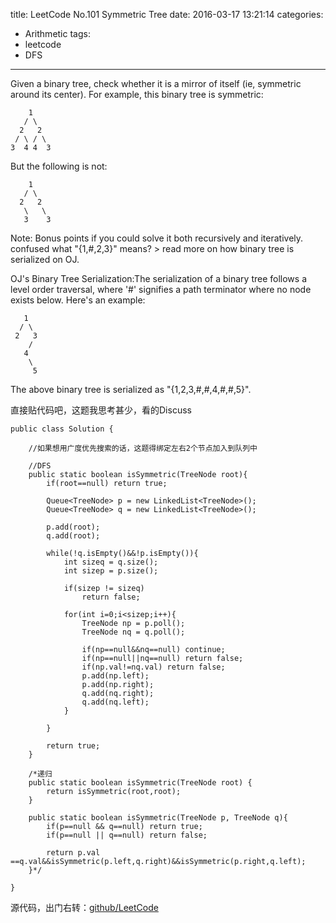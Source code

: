 title: LeetCode No.101 Symmetric Tree
date: 2016-03-17 13:21:14
categories:
- Arithmetic
tags:
- leetcode
- DFS
---

Given a binary tree, check whether it is a mirror of itself (ie, symmetric around its center).
For example, this binary tree is symmetric:
```
    1
   / \
  2   2
 / \ / \
3  4 4  3
```
<!--more-->
But the following is not:
```
    1
   / \
  2   2
   \   \
   3    3
```

Note:
Bonus points if you could solve it both recursively and iteratively.
confused what "{1,#,2,3}" means? > read more on how binary tree is serialized on OJ.

OJ's Binary Tree Serialization:The serialization of a binary tree follows a level order traversal, where '#' signifies a path terminator where no node exists below.
Here's an example:
```
   1
  / \
 2   3
    /
   4
    \
     5
```
The above binary tree is serialized as "{1,2,3,#,#,4,#,#,5}".


直接贴代码吧，这题我思考甚少，看的Discuss

```
public class Solution {
	
	//如果想用广度优先搜索的话，这题得绑定左右2个节点加入到队列中
	
	//DFS
	public static boolean isSymmetric(TreeNode root){
		if(root==null) return true;
		
		Queue<TreeNode> p = new LinkedList<TreeNode>();
		Queue<TreeNode> q = new LinkedList<TreeNode>();
		
		p.add(root);
		q.add(root);
		
		while(!q.isEmpty()&&!p.isEmpty()){
			int sizeq = q.size();
			int sizep = p.size();
			
			if(sizep != sizeq)
				return false;
			
			for(int i=0;i<sizep;i++){
				TreeNode np = p.poll();
				TreeNode nq = q.poll();
				
				if(np==null&&nq==null) continue;
				if(np==null||nq==null) return false;
				if(np.val!=nq.val) return false;
				p.add(np.left);
				p.add(np.right);
				q.add(nq.right);
				q.add(nq.left);
			}
			
		}
		
		return true;
	}
	
	/*递归
    public static boolean isSymmetric(TreeNode root) {
        return isSymmetric(root,root);
    }

    public static boolean isSymmetric(TreeNode p, TreeNode q){
        if(p==null && q==null) return true;
        if(p==null || q==null) return false;
    
        return p.val ==q.val&&isSymmetric(p.left,q.right)&&isSymmetric(p.right,q.left);
    }*/
    
}
```
源代码，出门右转：[github/LeetCode](https://github.com/ldc4/LeetCode)
<!-- 信心被打击了一点点 -->